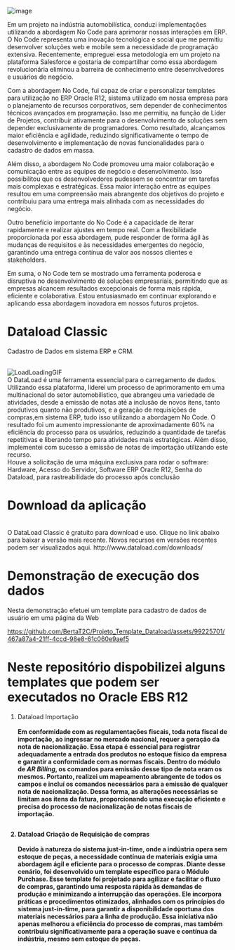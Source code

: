 
![image](https://github.com/BertaT2C/Projeto_Template_Dataload/assets/99225701/6b931f4f-9d4b-4784-884d-d1bad6a4e23e)

Em um projeto na indústria automobilística, conduzi implementações utilizando a abordagem No Code para aprimorar nossas interações em ERP. O No Code representa uma inovação tecnológica e social que me permitiu desenvolver soluções web e mobile sem a necessidade de programação extensiva. Recentemente, empreguei essa metodologia em um projeto na plataforma Salesforce e gostaria de compartilhar como essa abordagem revolucionária eliminou a barreira de conhecimento entre desenvolvedores e usuários de negócio.



Com a abordagem No Code, fui capaz de criar e personalizar templates para utilização no ERP Oracle R12, sistema utilizado em nossa empresa para o planejamento de recursos corporativos, sem depender de conhecimentos técnicos avançados em programação. Isso me permitiu, na função de Líder de Projetos, contribuir ativamente para o desenvolvimento de soluções sem depender exclusivamente de programadores. Como resultado, alcançamos maior eficiência e agilidade, reduzindo significativamente o tempo de desenvolvimento e implementação de novas funcionalidades para o cadastro de dados em massa.

Além disso, a abordagem No Code promoveu uma maior colaboração e comunicação entre as equipes de negócio e desenvolvimento. Isso possibilitou que os desenvolvedores pudessem se concentrar em tarefas mais complexas e estratégicas. Essa maior interação entre as equipes resultou em uma compreensão mais abrangente dos objetivos do projeto e contribuiu para uma entrega mais alinhada com as necessidades do negócio.

Outro benefício importante do No Code é a capacidade de iterar rapidamente e realizar ajustes em tempo real. Com a flexibilidade proporcionada por essa abordagem, pude responder de forma ágil às mudanças de requisitos e às necessidades emergentes do negócio, garantindo uma entrega contínua de valor aos nossos clientes e stakeholders.



Em suma, o No Code tem se mostrado uma ferramenta poderosa e disruptiva no desenvolvimento de soluções empresariais, permitindo que as empresas alcancem resultados excepcionais de forma mais rápida, eficiente e colaborativa. Estou entusiasmado em continuar explorando e aplicando essa abordagem inovadora em nossos futuros projetos.

# Dataload Classic
Cadastro de Dados em sistema ERP e CRM.
<br ><br>

![LoadLoadingGIF](https://github.com/BertaT2C/Projeto_Template_Dataload/assets/99225701/1668e2eb-8ba7-45f2-9fab-7f3c07e4e25e)
<br>
O DataLoad é uma ferramenta essencial para o carregamento de dados. Utilizando essa plataforma, liderei um processo de aprimoramento em uma multinacional do setor automobilístico, que abrangeu uma variedade de atividades, desde a emissão de notas até a inclusão de novos itens, tanto produtivos quanto não produtivos, e a geração de requisições de compras,em sistema ERP, tudo isso utilizando a abordagem No Code. O resultado foi um aumento impressionante de aproximadamente 60% na eficiência do processo para os usuários, reduzindo a quantidade de tarefas repetitivas e liberando tempo para atividades mais estratégicas. Além disso, implementei com sucesso a emissão de notas de importação utilizando este recurso.
<br> 
Houve a solicitação de uma máquina exclusiva para rodar o software:
Hardware, Acesso do Servidor, Software ERP Oracle R12, Senha do Dataload, para rastreabilidade do processo após conclusão

# Download da aplicação
<br>
O DataLoad Classic é gratuito para download e uso. Clique no link abaixo para baixar a versão mais recente. Novos recursos em versões recentes podem ser visualizados aqui.
http://www.dataload.com/downloads/

# Demonstração de execução dos dados

Nesta demonstração efetuei um template para cadastro de dados de usuário em uma página da Web
<br>





https://github.com/BertaT2C/Projeto_Template_Dataload/assets/99225701/467a87a4-21ff-4ccd-98e8-61c060e9aef5

# Neste repositório dispobilizei alguns templates que podem ser executados no Oracle EBS R12

1) Dataload Importação<b>
<br><br> 
Em conformidade com as regulamentações fiscais, toda nota fiscal de importação, ao ingressar no mercado nacional, requer a geração da nota de nacionalização. Essa etapa é essencial para registrar adequadamente a entrada dos produtos no estoque físico da empresa e garantir a conformidade com as normas fiscais. Dentro do módulo de *AR Billing*, os comandos para emissão desse tipo de nota eram os mesmos. Portanto, realizei um mapeamento abrangente de todos os campos e incluí os comandos necessários para a emissão de qualquer nota de nacionalização. Dessa forma, as alterações necessárias se limitam aos itens da fatura, proporcionando uma execução eficiente e precisa do processo de nacionalização de notas fiscais de importação.
##
2) Dataload Criação de Requisição de compras
<br><br> 
Devido à natureza do sistema just-in-time, onde a indústria opera sem estoque de peças, a necessidade contínua de materiais exigia uma abordagem ágil e eficiente para o processo de compras. Diante desse cenário, foi desenvolvido um template específico para o Módulo Purchase. Esse template foi projetado para agilizar e facilitar o fluxo de compras, garantindo uma resposta rápida às demandas de produção e minimizando a interrupção das operações. Ele incorpora práticas e procedimentos otimizados, alinhados com os princípios do sistema just-in-time, para garantir a disponibilidade oportuna dos materiais necessários para a linha de produção. Essa iniciativa não apenas melhorou a eficiência do processo de compras, mas também contribuiu significativamente para a operação suave e contínua da indústria, mesmo sem estoque de peças.
